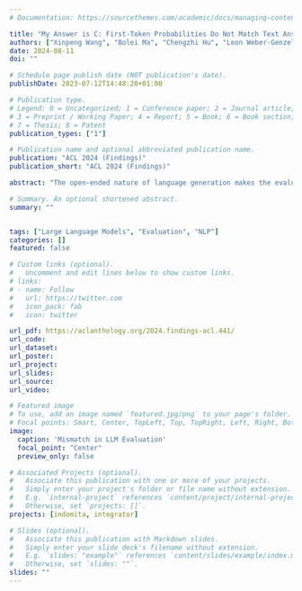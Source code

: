 ```yaml
---
# Documentation: https://sourcethemes.com/academic/docs/managing-content/

title: "My Answer is C: First-Token Probabilities Do Not Match Text Answers in Instruction-Tuned Language Models"
authors: ["Xinpeng Wang", "Bolei Ma", "Chengzhi Hu", "Leon Weber-Genzel", "Paul Röttger", "Frauke Kreuter", "Dirk Hovy", "Barbara Plank"]
date: 2024-08-11
doi: ""

# Schedule page publish date (NOT publication's date).
publishDate: 2023-07-12T14:48:20+01:00

# Publication type.
# Legend: 0 = Uncategorized; 1 = Conference paper; 2 = Journal article;
# 3 = Preprint / Working Paper; 4 = Report; 5 = Book; 6 = Book section;
# 7 = Thesis; 8 = Patent
publication_types: ["1"]

# Publication name and optional abbreviated publication name.
publication: "ACL 2024 (Findings)"
publication_short: "ACL 2024 (Findings)"

abstract: "The open-ended nature of language generation makes the evaluation of autoregressive large language models (LLMs) challenging. One common evaluation approach uses multiple-choice questions to limit the response space. The model is then evaluated by ranking the candidate answers by the log probability of the first token prediction. However, first-tokens may not consistently reflect the final response output, due to model’s diverse response styles such as starting with “Sure” or refusing to answer. Consequently, first-token evaluation is not indicative of model behaviour when interacting with users. But by how much? We evaluate how aligned first-token evaluation is with the text output along several dimensions, namely final option choice, refusal rate, choice distribution and robustness under prompt perturbation. Our results show that the two approaches are severely misaligned on all dimensions, reaching mismatch rates over 60%. Models heavily fine-tuned on conversational or safety data are especially impacted. Crucially, models remain misaligned even when we increasingly constrain prompts, i.e., force them to start with an option letter or example template. Our findings i) underscore the importance of inspecting the text output as well and ii) caution against relying solely on first-token evaluation."

# Summary. An optional shortened abstract.
summary: ""


tags: ["Large Language Models", "Evaluation", "NLP"]
categories: []
featured: false

# Custom links (optional).
#   Uncomment and edit lines below to show custom links.
# links:
# - name: Follow
#   url: https://twitter.com
#   icon_pack: fab
#   icon: twitter

url_pdf: https://aclanthology.org/2024.findings-acl.441/
url_code: 
url_dataset:
url_poster:
url_project:
url_slides:
url_source:
url_video:

# Featured image
# To use, add an image named `featured.jpg/png` to your page's folder.
# Focal points: Smart, Center, TopLeft, Top, TopRight, Left, Right, BottomLeft, Bottom, BottomRight.
image:
  caption: 'Mismatch in LLM Evaluation'
  focal_point: "Center"
  preview_only: false

# Associated Projects (optional).
#   Associate this publication with one or more of your projects.
#   Simply enter your project's folder or file name without extension.
#   E.g. `internal-project` references `content/project/internal-project/index.md`.
#   Otherwise, set `projects: []`.
projects: [indomita, integrator]

# Slides (optional).
#   Associate this publication with Markdown slides.
#   Simply enter your slide deck's filename without extension.
#   E.g. `slides: "example"` references `content/slides/example/index.md`.
#   Otherwise, set `slides: ""`.
slides: ""
---
```

